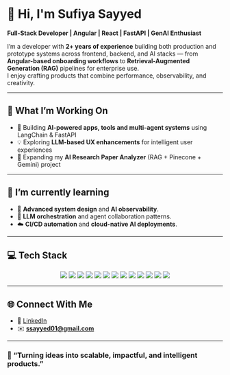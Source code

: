 # 👋 Hi, I'm Sufiya Sayyed

**Full-Stack Developer | Angular | React | FastAPI | GenAI Enthusiast**

I’m a developer with **2+ years of experience** building both production and prototype systems across frontend, backend, and AI stacks — from **Angular-based onboarding workflows** to **Retrieval-Augmented Generation (RAG)** pipelines for enterprise use.  
I enjoy crafting products that combine performance, observability, and creativity.

---

## 🧠 What I’m Working On
- 🚀 Building **AI-powered apps, tools and multi-agent systems** using LangChain & FastAPI  
- 💡 Exploring **LLM-based UX enhancements** for intelligent user experiences  
- 🧩 Expanding my **AI Research Paper Analyzer** (RAG + Pinecone + Gemini) project  

---

## 🌱 I’m currently learning
- 🧠 **Advanced system design** and **AI observability**.  
- 🧬 **LLM orchestration** and agent collaboration patterns.  
- ☁️ **CI/CD automation** and **cloud-native AI deployments**.


---

## 💻 Tech Stack

<p align="center">
  <img src="https://img.shields.io/badge/-JavaScript-F7DF1E?style=for-the-badge&logo=javascript&logoColor=black" />
  <img src="https://img.shields.io/badge/-TypeScript-3178C6?style=for-the-badge&logo=typescript&logoColor=white" />
  <img src="https://img.shields.io/badge/-HTML5-E34F26?style=for-the-badge&logo=html5&logoColor=white" />
  <img src="https://img.shields.io/badge/-CSS3-1572B6?style=for-the-badge&logo=css3&logoColor=white" />
  <img src="https://img.shields.io/badge/-Angular-DD0031?style=for-the-badge&logo=angular&logoColor=white" />
  <img src="https://img.shields.io/badge/-React-61DAFB?style=for-the-badge&logo=react&logoColor=black" />
  <img src="https://img.shields.io/badge/-TailwindCSS-06B6D4?style=for-the-badge&logo=tailwindcss&logoColor=white" />
  <img src="https://img.shields.io/badge/-Python-3776AB?style=for-the-badge&logo=python&logoColor=white" />
  <img src="https://img.shields.io/badge/-FastAPI-009688?style=for-the-badge&logo=fastapi&logoColor=white" />
  <img src="https://img.shields.io/badge/-MongoDB-47A248?style=for-the-badge&logo=mongodb&logoColor=white" />
  <img src="https://img.shields.io/badge/-Pinecone-008080?style=for-the-badge&logo=pinecone&logoColor=white" />
  <img src="https://img.shields.io/badge/-OpenSearch-005EB8?style=for-the-badge&logo=opensearch&logoColor=white" />
  <img src="https://img.shields.io/badge/-LLM-7B68EE?style=for-the-badge&logo=openai&logoColor=white" />
</p>


---

## 🌐 Connect With Me

- 💼 [LinkedIn](https://www.linkedin.com/in/sufiya-sayyed-737534205/)  
- ✉️ **ssayyed01@gmail.com**  
---

### 💬 “Turning ideas into scalable, impactful, and intelligent products.”

